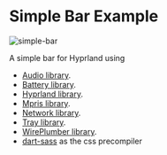 # Simple Bar Example

![simple-bar](https://github.com/user-attachments/assets/a306c864-56b7-44c4-8820-81f424f32b9b)

A simple bar for Hyprland using

- [Audio library](https://aylur.github.io/astal/libraries/audio).
- [Battery library](https://aylur.github.io/astal/libraries/battery).
- [Hyprland library](https://aylur.github.io/astal/libraries/hyprland).
- [Mpris library](https://aylur.github.io/astal/libraries/mpris).
- [Network library](https://aylur.github.io/astal/libraries/network).
- [Tray library](https://aylur.github.io/astal/libraries/tray).
- [WirePlumber library](https://aylur.github.io/astal/libraries/wireplumber).
- [dart-sass](https://sass-lang.com/dart-sass/) as the css precompiler
